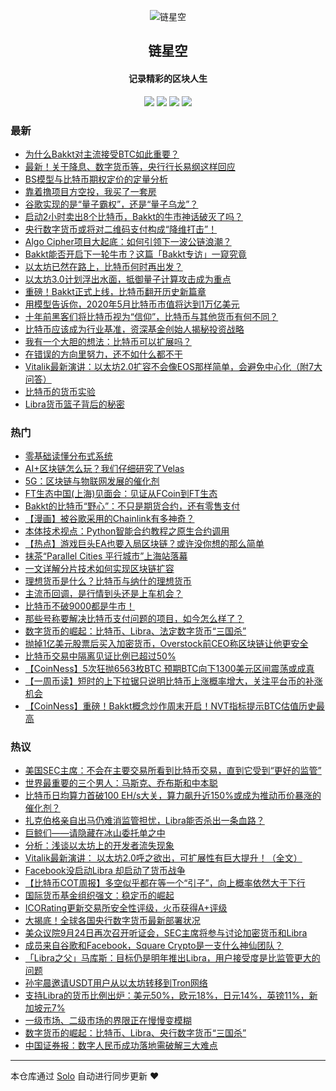 <p align="center"><img alt="链星空" src="https://static.b3log.org/images/brand/solo-32.png"></p><h2 align="center">
链星空
</h2>

<h4 align="center">记录精彩的区块人生</h4>
<p align="center"><a title="链星空" target="_blank" href="https://github.com/icaurs/solo-blog"><img src="https://img.shields.io/github/last-commit/icaurs/solo-blog.svg?style=flat-square&color=FF9900"></a>
<a title="GitHub repo size in bytes" target="_blank" href="https://github.com/icaurs/solo-blog"><img src="https://img.shields.io/github/repo-size/icaurs/solo-blog.svg?style=flat-square"></a>
<a title="Solo Version" target="_blank" href="https://github.com/b3log/solo/releases"><img src="https://img.shields.io/badge/solo-3.6.5-f1e05a.svg?style=flat-square&color=blueviolet"></a>
<a title="Hits" target="_blank" href="https://github.com/b3log/hits"><img src="https://hits.b3log.org/icaurs/solo-blog.svg"></a></p>

### 最新

* [为什么Bakkt对主流接受BTC如此重要？](https://btstar.xyz/solo/articles/2019/09/24/1569305021069.html)
* [最新！关于降息、数字货币等，央行行长易纲这样回应](https://btstar.xyz/solo/articles/2019/09/24/1569304968566.html)
* [BS模型与比特币期权定价的定量分析](https://btstar.xyz/solo/articles/2019/09/24/1569304900224.html)
* [靠着撸项目方空投，我买了一套房](https://btstar.xyz/solo/articles/2019/09/24/1569304378439.html)
* [谷歌实现的是“量子霸权”，还是“量子乌龙”？](https://btstar.xyz/solo/articles/2019/09/23/1569248235230.html)
* [启动2小时卖出8个比特币，Bakkt的牛市神话破灭了吗？](https://btstar.xyz/solo/articles/2019/09/23/1569248076102.html)
* [央行数字货币或将对二维码支付构成“降维打击”！](https://btstar.xyz/solo/articles/2019/09/23/1569248032337.html)
* [Algo Cipher项目大起底：如何引领下一波公链浪潮？](https://btstar.xyz/solo/articles/2019/09/23/1569247931824.html)
* [Bakkt能否开启下一轮牛市？这篇「Bakkt专访」一窥究竟](https://btstar.xyz/solo/articles/2019/09/23/1569247850661.html)
* [以太坊已然在路上，比特币何时再出发？](https://btstar.xyz/solo/articles/2019/09/23/1569247787201.html)
* [以太坊3.0计划浮出水面，抵御量子计算攻击成为重点](https://btstar.xyz/solo/articles/2019/09/23/1569247561665.html)
* [重磅！Bakkt正式上线，比特币翻开历史新篇章](https://btstar.xyz/solo/articles/2019/09/23/1569208651075.html)
* [用模型告诉你，2020年5月比特币市值将达到1万亿美元](https://btstar.xyz/solo/articles/2019/09/23/1569208596919.html)
* [十年前黑客们将比特币视为“信仰”，比特币与其他货币有何不同？](https://btstar.xyz/solo/articles/2019/09/23/1569208460595.html)
* [比特币应该成为行业基准，资深基金创始人揭秘投资战略](https://btstar.xyz/solo/articles/2019/09/23/1569208384114.html)
* [我有一个大胆的想法：比特币可以扩展吗？](https://btstar.xyz/solo/articles/2019/09/22/1569158683307.html)
* [在错误的方向里努力，还不如什么都不干](https://btstar.xyz/solo/articles/2019/09/22/1569158529766.html)
* [Vitalik最新演讲：以太坊2.0扩容不会像EOS那样简单，会避免中心化（附7大问答）](https://btstar.xyz/solo/articles/2019/09/22/1569158381949.html)
* [比特币的货币实验](https://btstar.xyz/solo/articles/2019/09/22/1569158256381.html)
* [Libra货币篮子背后的秘密](https://btstar.xyz/solo/articles/2019/09/22/1569158125654.html)

### 热门

* [零基础读懂分布式系统](https://btstar.xyz/solo/articles/2019/09/20/1568960371036.html)
* [AI+区块链怎么玩？我们仔细研究了Velas](https://btstar.xyz/solo/articles/2019/09/20/1568964956495.html)
* [5G：区块链与物联网发展的催化剂](https://btstar.xyz/solo/articles/2019/09/20/1568962861817.html)
* [FT生态中国(上海)见面会：见证从FCoin到FT生态](https://btstar.xyz/solo/articles/2019/09/19/1568905321872.html)
* [Bakkt的比特币“野心”：不只是期货合约，还有零售支付](https://btstar.xyz/solo/articles/2019/09/21/1569069542986.html)
* [【漫画】被谷歌采用的Chainlink有多神奇？](https://btstar.xyz/solo/articles/2019/09/20/1568959402917.html)
* [本体技术视点：Python智能合约教程之原生合约调用](https://btstar.xyz/solo/articles/2019/09/20/1568963048638.html)
* [【热点】游戏巨头EA也要入局区块链？或许没你想的那么简单](https://btstar.xyz/solo/articles/2019/09/20/1568952430823.html)
* [抹茶“Parallel Cities 平行城市”上海站落幕](https://btstar.xyz/solo/articles/2019/09/20/1568952586110.html)
* [一文详解分片技术如何实现区块链扩容](https://btstar.xyz/solo/articles/2019/09/20/1568960518906.html)
* [理想货币是什么？比特币与纳什的理想货币](https://btstar.xyz/solo/articles/2019/09/21/1569069626894.html)
* [主流币回调，是行情到头还是上车机会？](https://btstar.xyz/solo/articles/2019/09/19/1568905129190.html)
* [比特币不破9000都是牛市！](https://btstar.xyz/solo/articles/2019/09/20/1568947666807.html)
* [那些号称要解决比特币支付问题的项目，如今怎么样了？](https://btstar.xyz/solo/articles/2019/09/20/1568954025874.html)
* [数字货币的崛起：比特币、Libra、法定数字货币“三国杀”](https://btstar.xyz/solo/articles/2019/09/20/1568959800977.html)
* [抛掉1亿美元股票后买入加密货币，Overstock前CEO称区块链让他更安全](https://btstar.xyz/solo/articles/2019/09/20/1568960066293.html)
* [比特币交易中隔离见证比例已超过50%](https://btstar.xyz/solo/articles/2019/09/20/1568962948667.html)
* [【CoinNess】5次狂抛6563枚BTC 预期BTC向下1300美元区间震荡或成真](https://btstar.xyz/solo/articles/2019/09/19/1568904510723.html)
* [【一周币读】短时的上下拉锯只说明比特币上涨概率增大，关注平台币的补涨机会](https://btstar.xyz/solo/articles/2019/09/20/1568990342739.html)
* [【CoinNess】重磅！Bakkt概念炒作周末开启！NVT指标提示BTC估值历史最高](https://btstar.xyz/solo/articles/2019/09/20/1568990397835.html)

### 热议

* [美国SEC主席：不会在主要交易所看到比特币交易，直到它受到“更好的监管”](https://btstar.xyz/solo/articles/2019/09/19/1568904764614.html)
* [世界最重要的三个男人：马斯克、乔布斯和中本聪](https://btstar.xyz/solo/articles/2019/09/20/1568947543387.html)
* [比特币日均算力首破100 EH/s大关，算力飙升近150%或成为推动币价暴涨的催化剂？](https://btstar.xyz/solo/articles/2019/09/20/1568951650452.html)
* [扎克伯格亲自出马仍难消监管担忧，Libra能否杀出一条血路？](https://btstar.xyz/solo/articles/2019/09/20/1568952339760.html)
* [巨鲸们——请隐藏在冰山委托单之中](https://btstar.xyz/solo/articles/2019/09/20/1568964043437.html)
* [分析：浅谈以太坊上的开发者流失现象](https://btstar.xyz/solo/articles/2019/09/20/1568964147348.html)
* [Vitalik最新演讲： 以太坊2.0呼之欲出，可扩展性有巨大提升！（全文）](https://btstar.xyz/solo/articles/2019/09/20/1568964768265.html)
* [Facebook没启动Libra 却启动了货币战争](https://btstar.xyz/solo/articles/2019/09/20/1568990752866.html)
* [【比特币COT周报】多空似乎都在等一个“引子”，向上概率依然大于下行](https://btstar.xyz/solo/articles/2019/09/21/1569032012965.html)
* [国际货币基金组织强文：稳定币的崛起](https://btstar.xyz/solo/articles/2019/09/21/1569032130327.html)
* [ICORating更新交易所安全性评级，火币获得A+评级](https://btstar.xyz/solo/articles/2019/09/21/1569032536171.html)
* [大揭底！全球各国央行数字货币最新部署状况](https://btstar.xyz/solo/articles/2019/09/21/1569032721484.html)
* [美众议院9月24日再次召开听证会，SEC主席将参与讨论加密货币和Libra](https://btstar.xyz/solo/articles/2019/09/21/1569032798846.html)
* [成员来自谷歌和Facebook，Square Crypto是一支什么神仙团队？](https://btstar.xyz/solo/articles/2019/09/21/1569032979403.html)
* [「Libra之父」马库斯：目标仍是明年推出Libra，用户接受度是比监管更大的问题](https://btstar.xyz/solo/articles/2019/09/21/1569033147584.html)
* [孙宇晨邀请USDT用户从以太坊转移到Tron网络](https://btstar.xyz/solo/articles/2019/09/21/1569033215352.html)
* [支持Libra的货币比例出炉：美元50%，欧元18%，日元14%，英镑11%，新加坡元7%](https://btstar.xyz/solo/articles/2019/09/21/1569033262075.html)
* [一级市场、二级市场的界限正在慢慢变模糊](https://btstar.xyz/solo/articles/2019/09/21/1569033369879.html)
* [数字货币的崛起：比特币、Libra、央行数字货币“三国杀”](https://btstar.xyz/solo/articles/2019/09/21/1569033508091.html)
* [中国证券报：数字人民币成功落地需破解三大难点](https://btstar.xyz/solo/articles/2019/09/21/1569050109290.html)

---

本仓库通过 [Solo](https://github.com/b3log/solo) 自动进行同步更新 ❤️ 
